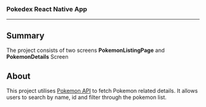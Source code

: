 ### Pokedex React Native App
----
Summary
----
The project consists of two screens **PokemonListingPage** and **PokemonDetails** Screen

About
----
This project utilises [Pokemon API](https://pokeapi.co/) to fetch Pokemon related details. It allows users to search by name, id and filter through the pokemon list.


